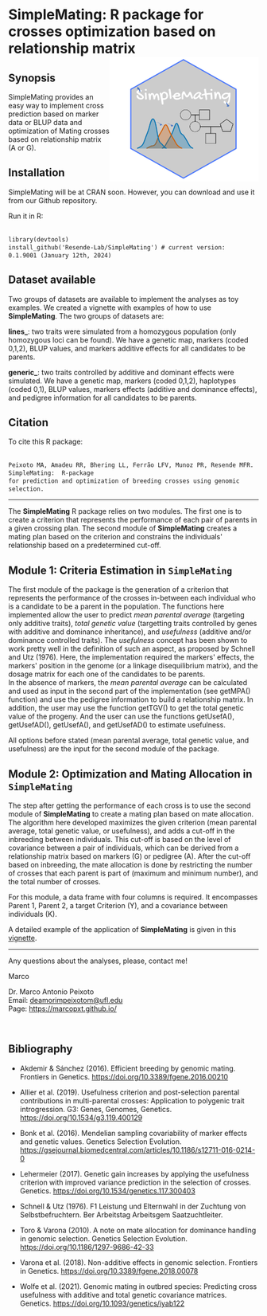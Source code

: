 # SimpleMating: R package for crosses optimization based on relationship matrix <img align="right" width="300" height="250" src="https://github.com/marcopxt/Miscellaneous/blob/main/ppt.png"> 


## Synopsis

SimpleMating provides an easy way to implement cross prediction based on marker data or BLUP data and optimization of Mating crosses based on relationship matrix (A or G).


## Installation

SimpleMating will be at CRAN soon. However, you can download and use it from our Github repository.

Run it in R:

```{r}

library(devtools)
install_github('Resende-Lab/SimpleMating') # current version:  0.1.9001 (January 12th, 2024)

```


## Dataset available

Two groups of datasets are available to implement the analyses as toy examples. We created a vignette with examples of how to use **SimpleMating**. The two groups of datasets are:

**lines_**: two traits were simulated from a homozygous population (only homozygous loci can be found). We have a genetic map, markers (coded 0,1,2), BLUP values, and markers additive effects for all candidates to be parents.   

**generic_**: two traits controlled by additive and dominant effects were simulated.  We have a genetic map, markers (coded 0,1,2), haplotypes (coded 0,1), BLUP values, markers effects (additive and dominance effects), and pedigree information for all candidates to be parents. 

## Citation
To cite this R package:  

```{r}

Peixoto MA, Amadeu RR, Bhering LL, Ferrão LFV, Munoz PR, Resende MFR. SimpleMating:  R-package  
for prediction and optimization of breeding crosses using genomic selection.

```

***  

The **SimpleMating** R package relies on two modules. The first one is to create a criterion that represents the performance of each pair of parents in a given crossing plan. The second module of **SimpleMating** creates a mating plan based on the criterion and constrains the individuals' relationship based on a predetermined cut-off. 

## Module 1: Criteria Estimation in `SimpleMating` 

The first module of the package is the generation of a criterion that represents the performance of the crosses in-between each individual who is a candidate to be a parent in the population. The functions here implemented allow the user to predict *mean parental average* (targeting only additive traits), *total genetic value* (targetting traits controlled by genes with additive and dominance inheritance), and *usefulness* (additive and/or dominance controlled traits). 
The *usefulness* concept has been shown to work pretty well in the definition of such an aspect, as proposed by Schnell and Utz (1976). Here, the implementation required the markers' effects, the markers' position in the genome (or a linkage disequilibrium matrix), and the dosage matrix for each one of the candidates to be parents.  
In the absence of markers, the *mean parental average* can be calculated and used as input in the second part of the implementation (see getMPA() function) and use the pedigree information to build a relationship matrix. In addition, the user may use the function getTGV() to get the total genetic value of the progeny. And the user can use the functions getUsefA(), getUsefAD(), getUsefA(), and getUsefAD() to estimate usefulness.

All options before stated (mean parental average, total genetic value, and usefulness) are the input for the second module of the package.


## Module 2: Optimization and Mating Allocation in `SimpleMating` 

The step after getting the performance of each cross is to use the second module of **SimpleMating** to create a mating plan based on mate allocation. The algorithm here developed maximizes the given criterion (mean parental average, total genetic value, or usefulness), and adds a cut-off in the inbreeding between individuals. This cut-off is based on the level of covariance between a pair of individuals, which can be derived from a relationship matrix based on markers (G) or pedigree (A). After the cut-off based on inbreeding, the mate allocation is done by restricting the number of crosses that each parent is part of (maximum and minimum number), and the total number of crosses.

For this module, a data frame with four columns is required. It encompasses Parent 1, Parent 2, a target Criterion (Y), and a covariance between individuals (K). 

A detailed example of the application of **SimpleMating** is given in this [vignette](https://github.com/Resende-Lab/SimpleMating/blob/main/vignettes/Vignette.Rmd).

***

Any questions about the analyses, please, contact me!  

Marco  

Dr. Marco Antonio Peixoto  
Email: deamorimpeixotom@ufl.edu  
Page: https://marcopxt.github.io/  


<br>



## Bibliography


- Akdemir & Sánchez (2016). Efficient breeding by genomic mating. Frontiers in Genetics. https://doi.org/10.3389/fgene.2016.00210  

- Allier et al. (2019). Usefulness criterion and post-selection parental contributions in multi-parental crosses: Application to polygenic trait introgression. G3: Genes, Genomes, Genetics. https://doi.org/10.1534/g3.119.400129  

- Bonk et al. (2016). Mendelian sampling covariability of marker effects and genetic values. Genetics Selection Evolution. https://gsejournal.biomedcentral.com/articles/10.1186/s12711-016-0214-0  

- Lehermeier (2017). Genetic gain increases by applying the usefulness criterion with improved variance prediction in the selection of crosses. Genetics. https://doi.org/10.1534/genetics.117.300403  

- Schnell & Utz (1976). F1 Leistung und Elternwahl in der Zuchtung von Selbstbefruchtern. Ber Arbeitstag Arbeitsgem Saatzuchtleiter. 

- Toro & Varona (2010). A note on mate allocation for dominance handling in genomic selection. Genetics Selection Evolution. https://doi.org/10.1186/1297-9686-42-33   

- Varona et al. (2018). Non-additive effects in genomic selection. Frontiers in Genetics. https://doi.org/10.3389/fgene.2018.00078  

- Wolfe et al. (2021). Genomic mating in outbred species: Predicting cross usefulness with additive and total genetic covariance matrices. Genetics. https://doi.org/10.1093/genetics/iyab122  

